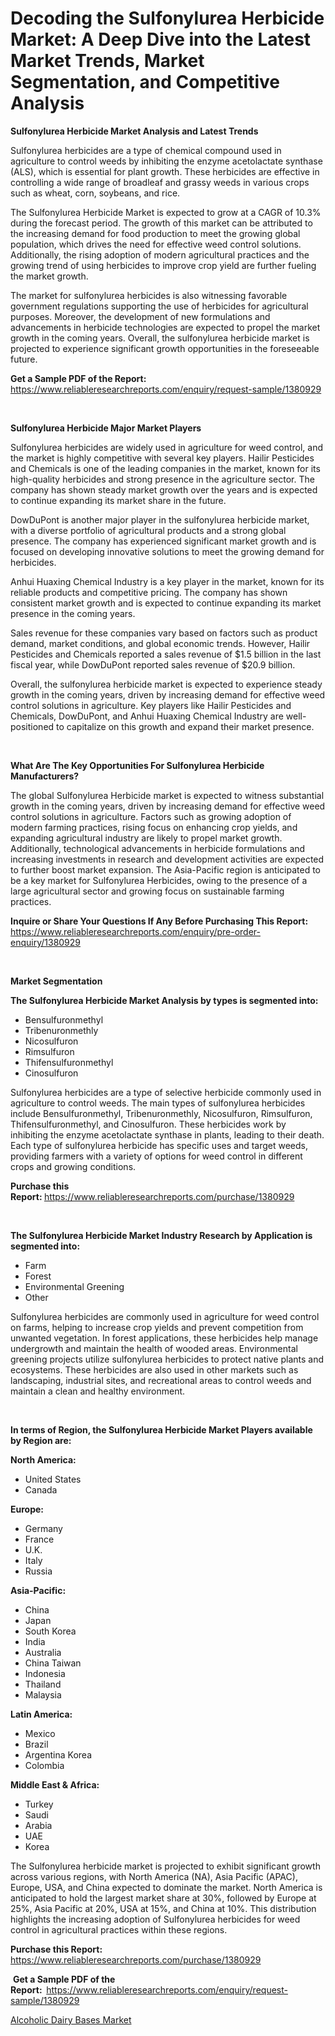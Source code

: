 <p><h1>Decoding the Sulfonylurea Herbicide Market: A Deep Dive into the Latest Market Trends, Market Segmentation, and Competitive Analysis</h1></p><p><strong>Sulfonylurea Herbicide Market Analysis and Latest Trends</strong></p>
<p><p>Sulfonylurea herbicides are a type of chemical compound used in agriculture to control weeds by inhibiting the enzyme acetolactate synthase (ALS), which is essential for plant growth. These herbicides are effective in controlling a wide range of broadleaf and grassy weeds in various crops such as wheat, corn, soybeans, and rice.</p><p>The Sulfonylurea Herbicide Market is expected to grow at a CAGR of 10.3% during the forecast period. The growth of this market can be attributed to the increasing demand for food production to meet the growing global population, which drives the need for effective weed control solutions. Additionally, the rising adoption of modern agricultural practices and the growing trend of using herbicides to improve crop yield are further fueling the market growth.</p><p>The market for sulfonylurea herbicides is also witnessing favorable government regulations supporting the use of herbicides for agricultural purposes. Moreover, the development of new formulations and advancements in herbicide technologies are expected to propel the market growth in the coming years. Overall, the sulfonylurea herbicide market is projected to experience significant growth opportunities in the foreseeable future.</p></p>
<p><strong>Get a Sample PDF of the Report:&nbsp;</strong> <a href="https://www.reliableresearchreports.com/enquiry/request-sample/1380929">https://www.reliableresearchreports.com/enquiry/request-sample/1380929</a></p>
<p>&nbsp;</p>
<p><strong>Sulfonylurea Herbicide Major Market Players</strong></p>
<p><p>Sulfonylurea herbicides are widely used in agriculture for weed control, and the market is highly competitive with several key players. Hailir Pesticides and Chemicals is one of the leading companies in the market, known for its high-quality herbicides and strong presence in the agriculture sector. The company has shown steady market growth over the years and is expected to continue expanding its market share in the future.</p><p>DowDuPont is another major player in the sulfonylurea herbicide market, with a diverse portfolio of agricultural products and a strong global presence. The company has experienced significant market growth and is focused on developing innovative solutions to meet the growing demand for herbicides.</p><p>Anhui Huaxing Chemical Industry is a key player in the market, known for its reliable products and competitive pricing. The company has shown consistent market growth and is expected to continue expanding its market presence in the coming years.</p><p>Sales revenue for these companies vary based on factors such as product demand, market conditions, and global economic trends. However, Hailir Pesticides and Chemicals reported a sales revenue of $1.5 billion in the last fiscal year, while DowDuPont reported sales revenue of $20.9 billion.</p><p>Overall, the sulfonylurea herbicide market is expected to experience steady growth in the coming years, driven by increasing demand for effective weed control solutions in agriculture. Key players like Hailir Pesticides and Chemicals, DowDuPont, and Anhui Huaxing Chemical Industry are well-positioned to capitalize on this growth and expand their market presence.</p></p>
<p>&nbsp;</p>
<p><strong>What Are The Key Opportunities For Sulfonylurea Herbicide Manufacturers?</strong></p>
<p><p>The global Sulfonylurea Herbicide market is expected to witness substantial growth in the coming years, driven by increasing demand for effective weed control solutions in agriculture. Factors such as growing adoption of modern farming practices, rising focus on enhancing crop yields, and expanding agricultural industry are likely to propel market growth. Additionally, technological advancements in herbicide formulations and increasing investments in research and development activities are expected to further boost market expansion. The Asia-Pacific region is anticipated to be a key market for Sulfonylurea Herbicides, owing to the presence of a large agricultural sector and growing focus on sustainable farming practices.</p></p>
<p><strong>Inquire or Share Your Questions If Any Before Purchasing This Report:</strong> <a href="https://www.reliableresearchreports.com/enquiry/pre-order-enquiry/1380929">https://www.reliableresearchreports.com/enquiry/pre-order-enquiry/1380929</a></p>
<p>&nbsp;</p>
<p><strong>Market Segmentation</strong></p>
<p><strong>The Sulfonylurea Herbicide Market Analysis by types is segmented into:</strong></p>
<p><ul><li>Bensulfuronmethyl</li><li>Tribenuronmethly</li><li>Nicosulfuron</li><li>Rimsulfuron</li><li>Thifensulfuronmethyl</li><li>Cinosulfuron</li></ul></p>
<p><p>Sulfonylurea herbicides are a type of selective herbicide commonly used in agriculture to control weeds. The main types of sulfonylurea herbicides include Bensulfuronmethyl, Tribenuronmethly, Nicosulfuron, Rimsulfuron, Thifensulfuronmethyl, and Cinosulfuron. These herbicides work by inhibiting the enzyme acetolactate synthase in plants, leading to their death. Each type of sulfonylurea herbicide has specific uses and target weeds, providing farmers with a variety of options for weed control in different crops and growing conditions.</p></p>
<p><strong>Purchase this Report:&nbsp;</strong><a href="https://www.reliableresearchreports.com/purchase/1380929">https://www.reliableresearchreports.com/purchase/1380929</a></p>
<p>&nbsp;</p>
<p><strong>The Sulfonylurea Herbicide Market Industry Research by Application is segmented into:</strong></p>
<p><ul><li>Farm</li><li>Forest</li><li>Environmental Greening</li><li>Other</li></ul></p>
<p><p>Sulfonylurea herbicides are commonly used in agriculture for weed control on farms, helping to increase crop yields and prevent competition from unwanted vegetation. In forest applications, these herbicides help manage undergrowth and maintain the health of wooded areas. Environmental greening projects utilize sulfonylurea herbicides to protect native plants and ecosystems. These herbicides are also used in other markets such as landscaping, industrial sites, and recreational areas to control weeds and maintain a clean and healthy environment.</p></p>
<p>&nbsp;</p>
<p><strong>In terms of Region, the Sulfonylurea Herbicide Market Players available by Region are:</strong></p>
<p>
    <p> <strong> North America: </strong>
        <ul>
            <li>United States</li>
            <li>Canada</li>
        </ul>
        </p> 
    <p> <strong> Europe: </strong>
        <ul>
            <li>Germany</li>
            <li>France</li>
            <li>U.K.</li>
            <li>Italy</li>
            <li>Russia</li>
        </ul>
        </p> 
    <p> <strong> Asia-Pacific: </strong>
        <ul>
            <li>China</li>
            <li>Japan</li>
            <li>South Korea</li>
            <li>India</li>
            <li>Australia</li>
            <li>China Taiwan</li>
            <li>Indonesia</li>
            <li>Thailand</li>
            <li>Malaysia</li>
        </ul>
        </p> 
    <p> <strong> Latin America: </strong>
        <ul>
            <li>Mexico</li>
            <li>Brazil</li>
            <li>Argentina Korea</li>
            <li>Colombia</li>
        </ul>
        </p> 
    <p> <strong> Middle East & Africa: </strong>
        <ul>
            <li>Turkey</li>
            <li>Saudi</li>
            <li>Arabia</li>
            <li>UAE</li>
            <li>Korea</li>
        </ul>
    </p>
    </p>
<p><p>The Sulfonylurea herbicide market is projected to exhibit significant growth across various regions, with North America (NA), Asia Pacific (APAC), Europe, USA, and China expected to dominate the market. North America is anticipated to hold the largest market share at 30%, followed by Europe at 25%, Asia Pacific at 20%, USA at 15%, and China at 10%. This distribution highlights the increasing adoption of Sulfonylurea herbicides for weed control in agricultural practices within these regions.</p></p>
<p><strong>Purchase this Report: </strong><a href="https://www.reliableresearchreports.com/purchase/1380929">https://www.reliableresearchreports.com/purchase/1380929</a></p>
<p>&nbsp;<strong>Get a Sample PDF of the Report:&nbsp;&nbsp;</strong><a href="https://www.reliableresearchreports.com/enquiry/request-sample/1380929">https://www.reliableresearchreports.com/enquiry/request-sample/1380929</a></p>
<p><strong></strong></p>
<p><p><a href="https://sore-arch-6db.notion.site/Alcoholic-Dairy-Bases-Market-Offer-Valuable-Insights-into-Market-Size-Market-Share-Market-Trends--bcf69631803f4ff4bc388f95df966c40">Alcoholic Dairy Bases Market</a></p></p>